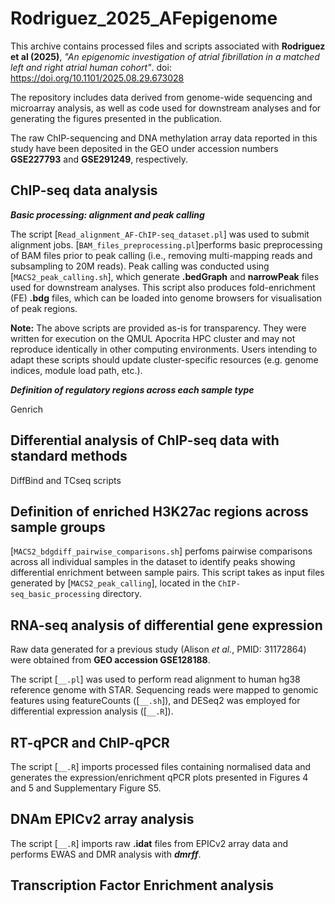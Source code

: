 # Rodriguez_2025_AFepigenome

This archive contains processed files and scripts associated with **Rodriguez et al (2025)**, *"An epigenomic investigation of atrial fibrillation in a matched left and right atrial human cohort"*. doi: https://doi.org/10.1101/2025.08.29.673028

The repository includes data derived from genome-wide sequencing and microarray analysis, as well as code used for downstream analyses and for generating the figures presented in the publication.

The raw ChIP-sequencing and DNA methylation array data reported in this study have been deposited in the GEO under accession numbers **GSE227793** and **GSE291249**, respectively.

## ChIP-seq data analysis

***Basic processing: alignment and peak calling***

The script [`Read_alignment_AF-ChIP-seq_dataset.pl`] was used to submit alignment jobs. [`BAM_files_preprocessing.pl`]performs basic preprocessing of BAM files prior to peak calling (i.e., removing multi-mapping reads and subsampling to 20M reads). Peak calling was conducted using [`MACS2_peak_calling.sh`], which generate **.bedGraph** and **narrowPeak** files used for downstream analyses. This script also produces fold-enrichment (FE) **.bdg** files, which can be loaded into genome browsers for visualisation of peak regions.

**Note:**
The above scripts are provided as-is for transparency. They were written for execution on the QMUL Apocrita HPC cluster and may not reproduce identically in other computing environments. Users intending to adapt these scripts should update cluster-specific resources (e.g. genome indices, module load path, etc.). 

***Definition of regulatory regions across each sample type***

Genrich

## Differential analysis of ChIP-seq data with standard methods

DiffBind and TCseq scripts

## Definition of enriched H3K27ac regions across sample groups

[`MACS2_bdgdiff_pairwise_comparisons.sh`] perfoms pairwise comparisons across all individual samples in the dataset to identify peaks showing differential enrichment between sample pairs. This script takes as input files generated by [`MACS2_peak_calling`], located in the `ChIP-seq_basic_processing` directory.

## RNA-seq analysis of differential gene expression

Raw data generated for a previous study (Alison *et al.*, PMID: 31172864) were obtained from **GEO accession GSE128188**.

The script [`__.pl`] was used to perform read alignment to human hg38 reference genome with STAR. Sequencing reads were mapped to genomic features using featureCounts ([`__.sh`]), and DESeq2 was employed for differential expression analysis ([`__.R`]). 

## RT-qPCR and ChIP-qPCR

The script [`__.R`] imports processed files containing normalised data and generates the expression/enrichment qPCR plots presented in Figures 4 and 5 and Supplementary Figure S5.

## DNAm EPICv2 array analysis

The script [`__.R`] imports raw **.idat** files from EPICv2 array data and performs EWAS and DMR analysis with ***dmrff***. 


## Transcription Factor Enrichment analysis